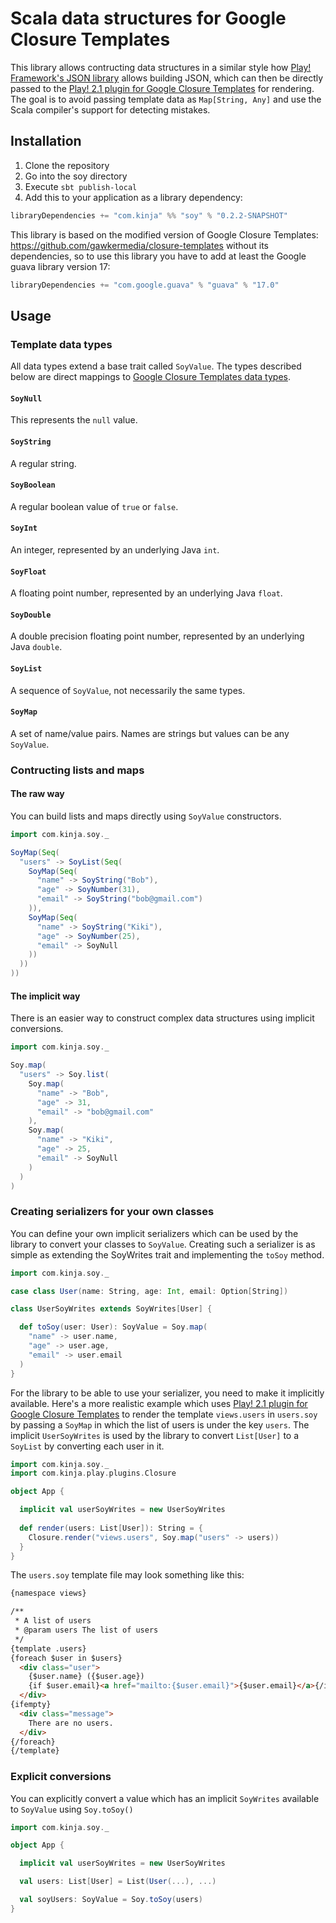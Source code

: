 # Scala data structures for Google Closure Templates

This library allows contructing data structures in a similar style how
[Play! Framework's JSON library](http://www.playframework.com/documentation/2.2.1/ScalaJson) allows building JSON,
which can then be directly passed to the
[Play! 2.1 plugin for Google Closure Templates](https://github.com/gawkermedia/play2-closure) for rendering.
The goal is to avoid passing template data as `Map[String, Any]` and use the Scala compiler's support for detecting
mistakes.

## Installation

1. Clone the repository
2. Go into the soy directory
3. Execute `sbt publish-local`
4. Add this to your application as a library dependency:

```scala
libraryDependencies += "com.kinja" %% "soy" % "0.2.2-SNAPSHOT"
```

This library is based on the modified version of Google Closure Templates: https://github.com/gawkermedia/closure-templates
without its dependencies, so to use this library you have to add at least the Google guava library version 17:

```scala
libraryDependencies += "com.google.guava" % "guava" % "17.0"
```

## Usage

### Template data types

All data types extend a base trait called `SoyValue`. The types described below are direct mappings to
[Google Closure Templates data types](https://developers.google.com/closure/templates/docs/concepts).

#### `SoyNull`

This represents the `null` value.

#### `SoyString`

A regular string.

#### `SoyBoolean`

A regular boolean value of `true` or `false`.

#### `SoyInt`

An integer, represented by an underlying Java `int`.

#### `SoyFloat`

A floating point number, represented by an underlying Java `float`.

#### `SoyDouble`

A double precision floating point number, represented by an underlying Java `double`.

#### `SoyList`

A sequence of `SoyValue`, not necessarily the same types.

#### `SoyMap`

A set of name/value pairs. Names are strings but values can be any `SoyValue`.

### Contructing lists and maps

#### The raw way

You can build lists and maps directly using `SoyValue` constructors.

```scala
import com.kinja.soy._

SoyMap(Seq(
  "users" -> SoyList(Seq(
    SoyMap(Seq(
      "name" -> SoyString("Bob"),
      "age" -> SoyNumber(31),
      "email" -> SoyString("bob@gmail.com")
    )),
    SoyMap(Seq(
      "name" -> SoyString("Kiki"),
      "age" -> SoyNumber(25),
      "email" -> SoyNull
    ))
  ))
))
```

#### The implicit way

There is an easier way to construct complex data structures using implicit conversions.

```scala
import com.kinja.soy._

Soy.map(
  "users" -> Soy.list(
    Soy.map(
      "name" -> "Bob",
      "age" -> 31,
      "email" -> "bob@gmail.com"
    ),
    Soy.map(
      "name" -> "Kiki",
      "age" -> 25,
      "email" -> SoyNull
    )
  )
)
```

### Creating serializers for your own classes

You can define your own implicit serializers which can be used by the library to convert your classes to `SoyValue`.
Creating such a serializer is as simple as extending the SoyWrites trait and implementing the `toSoy` method.

```scala
import com.kinja.soy._

case class User(name: String, age: Int, email: Option[String])

class UserSoyWrites extends SoyWrites[User] {

  def toSoy(user: User): SoyValue = Soy.map(
    "name" -> user.name,
    "age" -> user.age,
    "email" -> user.email
  )
}
```

For the library to be able to use your serializer, you need to make it implicitly available. Here's a more realistic
example which uses [Play! 2.1 plugin for Google Closure Templates](https://github.com/gawkermedia/play2-closure) to
render the template `views.users` in `users.soy` by passing a `SoyMap` in which the list of users is under the
key `users`. The implicit `UserSoyWrites` is used by the library to convert `List[User]` to a `SoyList` by converting
each user in it.

```scala
import com.kinja.soy._
import com.kinja.play.plugins.Closure

object App {

  implicit val userSoyWrites = new UserSoyWrites
  
  def render(users: List[User]): String = {
    Closure.render("views.users", Soy.map("users" -> users))
  }
}

```

The `users.soy` template file may look something like this:

```html
{namespace views}

/**
 * A list of users
 * @param users The list of users
 */
{template .users}
{foreach $user in $users}
  <div class="user">
    {$user.name} ({$user.age})
    {if $user.email}<a href="mailto:{$user.email}">{$user.email}</a>{/if}
  </div>
{ifempty}
  <div class="message">
    There are no users.
  </div>
{/foreach}
{/template}
```

### Explicit conversions

You can explicitly convert a value which has an implicit `SoyWrites` available to `SoyValue` using `Soy.toSoy()`
```scala
import com.kinja.soy._

object App {

  implicit val userSoyWrites = new UserSoyWrites

  val users: List[User] = List(User(...), ...)

  val soyUsers: SoyValue = Soy.toSoy(users)
}
```
